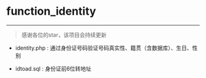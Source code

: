 # function_identity
---

> 感谢各位的star，该项目会持续更新

- identity.php : 通过身份证号码验证号码真实性、籍贯（含数据库）、生日、性别

- idtoad.sql : 身份证前6位转地址